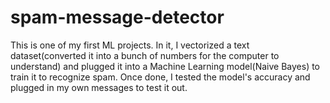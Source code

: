 # spam-message-detector

This is one of my first ML projects. In it, I vectorized a text dataset(converted it into a bunch of numbers for the computer to understand) and plugged it into a Machine Learning model(Naive Bayes) to train it to recognize spam. Once done, I tested the model's accuracy and plugged in my own messages to test it out.
